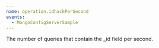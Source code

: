 ```yaml
---
name: operation.idhackPerSecond
events:
  - MongoConfigServerSample
---
```


The number of queries that contain the \_id field per second.